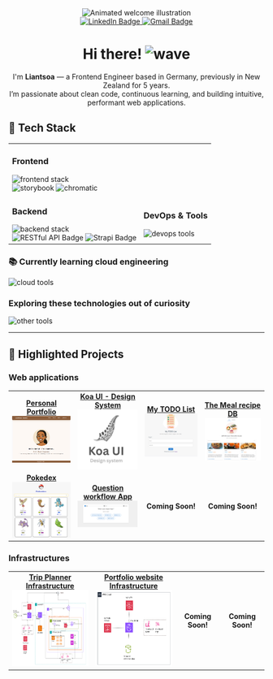 <div align="center">
  <img src="https://user-images.githubusercontent.com/74038190/221352975-94759904-aa4c-4032-a8ab-b546efb9c478.gif" width="300" alt="Animated welcome illustration" />

  <div id="badges">
    <a href="https://www.linkedin.com/in/liantsoa-rasata-b682b6122/" target="_blank">
      <img src="https://img.shields.io/badge/-LinkedIn-%230077B5?logo=linkedin&logoColor=white" alt="LinkedIn Badge" />
    </a>
    <a href="mailto:rmliantsoa@gmail.com">
      <img src="https://img.shields.io/badge/Gmail-D14836?logo=gmail&logoColor=white" alt="Gmail Badge" />
    </a>
  </div>

  <h1>Hi there! <img src="https://raw.githubusercontent.com/MartinHeinz/MartinHeinz/master/wave.gif" width="30px" alt="wave" /></h1>
  <p>
    I'm <strong>Liantsoa</strong> — a Frontend Engineer based in Germany, previously in New Zealand for 5 years.<br />
    I’m passionate about clean code, continuous learning, and building intuitive, performant web applications.
  </p>
</div>

<h2>🔧 Tech Stack</h2>

<table>
  <tr>
    <td colspan="2">
      <h3>Frontend</h3>
      <img src="https://skillicons.dev/icons?i=js,ts,html,css,react,redux,emotion,mui,jest,cypress" alt="frontend stack" /><br />
    <img src="https://img.shields.io/badge/storybook-FF4785?style=for-the-badge" alt="storybook" />
<img src="https://img.shields.io/badge/chromatic-FC521F?style=for-the-badge" alt="chromatic" />

</td>
  </tr>
  <tr>
    <td>
      <h3>Backend</h3>
      <img src="https://skillicons.dev/icons?i=py,java,spring,postgres" alt="backend stack" /><br />
      <img src="https://img.shields.io/badge/Restful%20API-0B94DE?style=for-the-badge&logoColor=white" alt="RESTful API Badge" />
      <img src="https://img.shields.io/badge/Strapi-4945FF?style=for-the-badge&logoColor=4945FF" alt="Strapi Badge" />
    </td>
    <td>
      <h3>DevOps & Tools</h3>
      <img src="https://skillicons.dev/icons?i=docker,linux,aws,prometheus,grafana,postman,idea" alt="devops tools" />
    </td>
  </tr>
</table>

<h3>📚 Currently learning cloud engineering</h3>
<p>
  <img src="https://skillicons.dev/icons?i=aws,terraform,kubernetes" alt="cloud tools" />
</p>

<h3>Exploring these technologies out of curiosity</h3>
<p>
  <img src="https://skillicons.dev/icons?i=nodejs,mongodb,graphql" alt="other tools" />
</p>

<hr />

<h2>📌 Highlighted Projects</h2>

<h3>Web applications</h3>

<table>
  <tr>
    <td align="center">
      <a href="https://github.com/lrasata/lrasata-website">
        <strong>Personal Portfolio</strong><br />
        <img src="./docs/lrasata.png" width="180px" alt="Portfolio Screenshot" />
      </a>
    </td>
    <td align="center">
            <a href="https://github.com/lrasata/koa-ui">
        <strong>Koa UI -  Design System</strong><br />
        <img src="./docs/koa.png" width="140px" alt="Pokedex Screenshot" />
      </a>
    </td>
    <td align="center">
      <a href="https://github.com/lrasata/todo-list-app">
        <strong>My TODO List</strong><br />
        <img src="./docs/todolist.png" width="180px" alt="Todo List Screenshot" />
      </a>
    </td>
    <td align="center">
      <a href="https://github.com/lrasata/themeal-recipe-db-app">
        <strong>The Meal recipe DB</strong><br />
        <img src="./docs/themealrecipedb.png" width="200px" alt="The meal recipe db Screenshot" />
      </a>
    </td>
  </tr>
  <tr>
    <td align="center">
      <a href="https://github.com/lrasata/pokedex/tree/develop">
        <strong>Pokedex</strong><br />
        <img src="./docs/pokedex.png" width="200px" alt="Pokedex Screenshot" />
      </a>
    </td>
    <td align="center">
            <a href="https://github.com/lrasata/question-workflow-frontend-app">
        <strong>Question workflow App</strong><br />
        <img src="./docs/question-workflow.png" width="200px" alt="Question workflow Screenshot" />
      </a>
        </td>
    <td align="center">
          <strong>Coming Soon!</strong>
        </td>
    <td align="center">
          <strong>Coming Soon!</strong>
        </td>
  </tr>
</table>

<h3>Infrastructures</h3>

<table>
  <tr>
    <td align="center">
      <a href="https://github.com/lrasata/infra-trip-planner-webapp">
        <strong>Trip Planner Infrastructure</strong><br />
        <img src="./docs/trip-planner-infra.png" height="150px" alt="Trip planner infrastrcture" />
      </a>
    </td>
    <td align="center">
      <a href="https://github.com/lrasata/infra-lrasata-website">
        <strong>Portfolio website Infrastructure</strong><br />
        <img src="./docs/lrasata-website-infra.png" height="150px" alt="lrasata website infrastrcture" />
      </a>
    </td>
    <td align="center">
          <strong>Coming Soon!</strong>
        </td>
    <td align="center">
          <strong>Coming Soon!</strong>
        </td>
  </tr>

</table>
